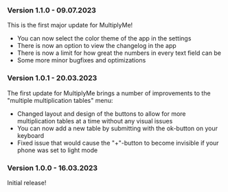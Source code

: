 ### Version 1.1.0 - 09.07.2023
This is the first major update for MultiplyMe!
- You can now select the color theme of the app in the settings
- There is now an option to view the changelog in the app
- There is now a limit for how great the numbers in every text field can be
- Some more minor bugfixes and optimizations
  
### Version 1.0.1 - 20.03.2023
The first update for MultiplyMe brings a number of improvements to the "multiple multiplication tables" menu:    
- Changed layout and design of the buttons to allow for more multiplication tables at a time without any visual issues
- You can now add a new table by submitting with the ok-button on your keyboard
- Fixed issue that would cause the "+"-button to become invisible if your phone was set to light mode

### Version 1.0.0 - 16.03.2023
Initial release!